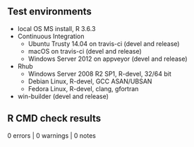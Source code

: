 ## Test environments

* local OS MS install, R 3.6.3
* Continuous Integration
  * Ubuntu Trusty 14.04 on travis-ci (devel and release)
  * macOS on travis-ci (devel and release)
  * Windows Server 2012 on appveyor (devel and release)
* Rhub
  * Windows Server 2008 R2 SP1, R-devel, 32/64 bit
  * Debian Linux, R-devel, GCC ASAN/UBSAN
  * Fedora Linux, R-devel, clang, gfortran
* win-builder (devel and release)

## R CMD check results

0 errors | 0 warnings | 0 notes
